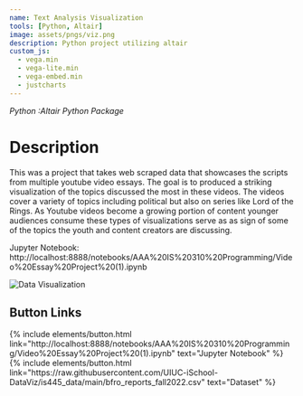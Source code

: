 ```yaml
---
name: Text Analysis Visualization
tools: [Python, Altair]
image: assets/pngs/viz.png
description: Python project utilizing altair
custom_js:
  - vega.min
  - vega-lite.min
  - vega-embed.min
  - justcharts
---
```

*Python* *:Altair Python Package*

# Description
This was a project that takes web scraped data that showcases the scripts from multiple youtube video essays. The goal is to produced a striking visualization of the topics discussed the most in these videos. The videos cover a variety of topics including political but also on series like Lord of the Rings. As Youtube videos become a growing portion of content younger audiences consume these types of visualizations serve as as sign of some of the topics the youth and content creators are discussing.


Jupyter Notebook: http://localhost:8888/notebooks/AAA%20IS%20310%20Programming/Video%20Essay%20Project%20(1).ipynb

<img src="{{ site.baseurl }}/assets/pngs/d_viz.png" alt="Data Visualization">

## Button Links
<div class="left">
{% include elements/button.html link="http://localhost:8888/notebooks/AAA%20IS%20310%20Programming/Video%20Essay%20Project%20(1).ipynb" text="Jupyter Notebook" %}
</div>

<div class="right">
{% include elements/button.html link="https://raw.githubusercontent.com/UIUC-iSchool-DataViz/is445_data/main/bfro_reports_fall2022.csv" text="Dataset" %}
</div>